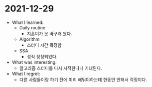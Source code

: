 # 2021-12-29

- What I learned: 
  - Daily routine
    - 지훈이가 옷 바꾸러 왔다.
  - Algorithm
    - 스터디 시간 확정함
  - SSA
    - 성적 정정되었다.
- What was interesting:
  - 알고리즘 스터디를 다시 시작한다니 기대된다.
- What I regret: 
  - 다른 사람들이랑 하기 전에 미리 해둬야하는데 한동안 안해서 걱정이다.